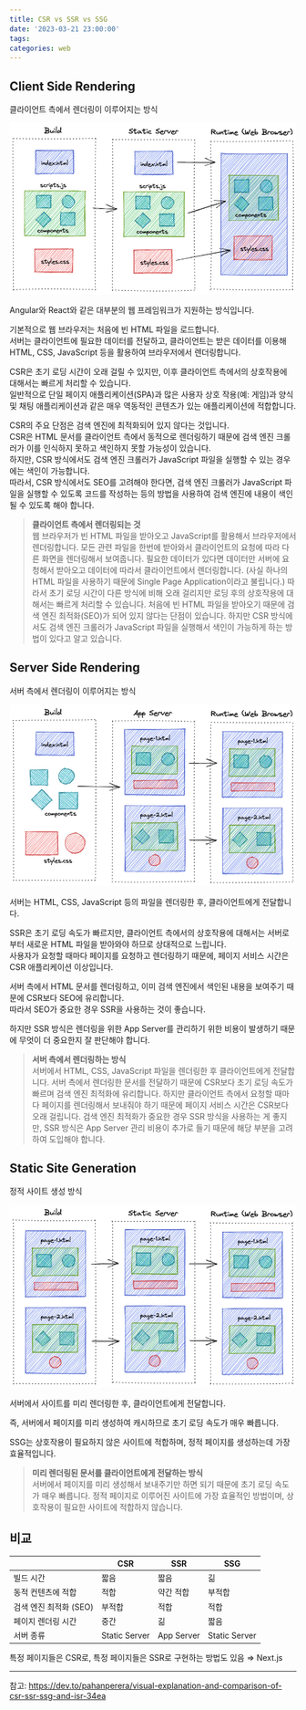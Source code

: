 ```yaml
---
title: CSR vs SSR vs SSG
date: '2023-03-21 23:00:00'
tags:
categories: web
---
```


## Client Side Rendering

클라이언트 측에서 렌더링이 이루어지는 방식

![csr.jpeg](csr.jpeg)

Angular와 React와 같은 대부분의 웹 프레임워크가 지원하는 방식입니다.

기본적으로 웹 브라우저는 처음에 빈 HTML 파일을 로드합니다.  
서버는 클라이언트에 필요한 데이터를 전달하고, 클라이언트는 받은 데이터를 이용해 HTML, CSS, JavaScript 등을 활용하여 브라우저에서 렌더링합니다.

CSR은 초기 로딩 시간이 오래 걸릴 수 있지만, 이후 클라이언트 측에서의 상호작용에 대해서는 빠르게 처리할 수 있습니다.  
일반적으로 단일 페이지 애플리케이션(SPA)과 많은 사용자 상호 작용(예: 게임)과 양식 및 채팅 애플리케이션과 같은 매우 역동적인 콘텐츠가 있는 애플리케이션에 적합합니다.

CSR의 주요 단점은 검색 엔진에 최적화되어 있지 않다는 것입니다.  
CSR은 HTML 문서를 클라이언트 측에서 동적으로 렌더링하기 때문에 검색 엔진 크롤러가 이를 인식하지 못하고 색인하지 못할 가능성이 있습니다.  
하지만, CSR 방식에서도 검색 엔진 크롤러가 JavaScript 파일을 실행할 수 있는 경우에는 색인이 가능합니다.  
따라서, CSR 방식에서도 SEO를 고려해야 한다면, 검색 엔진 크롤러가 JavaScript 파일을 실행할 수 있도록 코드를 작성하는 등의 방법을 사용하여 검색 엔진에 내용이 색인될 수 있도록 해야 합니다.

> **클라이언트 측에서 렌더링되는 것**  
> 웹 브라우저가 빈 HTML 파일을 받아오고 JavaScript를 활용해서 브라우저에서 렌더링합니다.
> 모든 관련 파일을 한번에 받아와서 클라이언트의 요청에 따라 다른 화면을 렌더링해서 보여줍니다.
> 필요한 데이터가 있다면 데이터만 서버에 요청해서 받아오고 데이터에 따라서 클라이언트에서 렌더링합니다.
> (사실 하나의 HTML 파일을 사용하기 때문에 Single Page Application이라고 불립니다.)
> 따라서 초기 로딩 시간이 다른 방식에 비해 오래 걸리지만 로딩 후의 상호작용에 대해서는 빠르게 처리할 수 있습니다.
> 처음에 빈 HTML 파일을 받아오기 때문에 검색 엔진 최적화(SEO)가 되어 있지 않다는 단점이 있습니다.
> 하지만 CSR 방식에서도 검색 엔진 크롤러가 JavaScript 파일을 실행해서 색인이 가능하게 하는 방법이 있다고 알고 있습니다.

## Server Side Rendering

서버 측에서 렌더링이 이루어지는 방식

![ssr.jpeg](ssr.jpeg)

서버는 HTML, CSS, JavaScript 등의 파일을 렌더링한 후, 클라이언트에게 전달합니다.

SSR은 초기 로딩 속도가 빠르지만, 클라이언트 측에서의 상호작용에 대해서는 서버로부터 새로운 HTML 파일을 받아와야 하므로 상대적으로 느립니다.  
사용자가 요청할 때마다 페이지를 요청하고 렌더링하기 때문에, 페이지 서비스 시간은 CSR 애플리케이션 이상입니다.

서버 측에서 HTML 문서를 렌더링하고, 이미 검색 엔진에서 색인된 내용을 보여주기 때문에 CSR보다 SEO에 유리합니다.  
따라서 SEO가 중요한 경우 SSR을 사용하는 것이 좋습니다.

하지만 SSR 방식은 렌더링을 위한 App Server를 관리하기 위한 비용이 발생하기 때문에 무엇이 더 중요한지 잘 판단해야 합니다.

> **서버 측에서 렌더링하는 방식**  
> 서버에서 HTML, CSS, JavaScript 파일을 렌더링한 후 클라이언트에게 전달합니다.
> 서버 측에서 렌더링한 문서를 전달하기 때문에 CSR보다 초기 로딩 속도가 빠르며 검색 엔진 최적화에 유리합니다.
> 하지만 클라이언트 측에서 요청할 때마다 페이지를 렌더링해서 보내줘야 하기 때문에 페이지 서비스 시간은 CSR보다 오래 걸립니다.
> 검색 엔진 최적화가 중요한 경우 SSR 방식을 사용하는 게 좋지만, SSR 방식은 App Server 관리 비용이 추가로 들기 때문에 해당 부분을 고려하여 도입해야 합니다.

## Static Site Generation

정적 사이트 생성 방식

![ssg.jpeg](ssg.jpeg)

서버에서 사이트를 미리 렌더링한 후, 클라이언트에게 전달합니다.

즉, 서버에서 페이지를 미리 생성하여 캐시하므로 초기 로딩 속도가 매우 빠릅니다.

SSG는 상호작용이 필요하지 않은 사이트에 적합하며, 정적 페이지를 생성하는데 가장 효율적입니다.

> **미리 렌더링된 문서를 클라이언트에게 전달하는 방식**  
> 서버에서 페이지를 미리 생성해서 보내주기만 하면 되기 때문에 초기 로딩 속도가 매우 빠릅니다.
> 정적 페이지로 이루어진 사이트에 가장 효율적인 방법이며, 상호작용이 필요한 사이트에 적합하지 않습니다.

## 비교

|                        | CSR           | SSR        | SSG           |
| ---------------------- | ------------- | ---------- | ------------- |
| 빌드 시간              | 짧음          | 짧음       | 긺            |
| 동적 컨텐츠에 적합     | 적합          | 약간 적합  | 부적합        |
| 검색 엔진 최적화 (SEO) | 부적합        | 적합       | 적합          |
| 페이지 렌더링 시간     | 중간          | 긺         | 짧음          |
| 서버 종류              | Static Server | App Server | Static Server |

특정 페이지들은 CSR로, 특정 페이지들은 SSR로 구현하는 방법도 있음 ⇒ Next.js

---

참고: https://dev.to/pahanperera/visual-explanation-and-comparison-of-csr-ssr-ssg-and-isr-34ea

```toc

```
